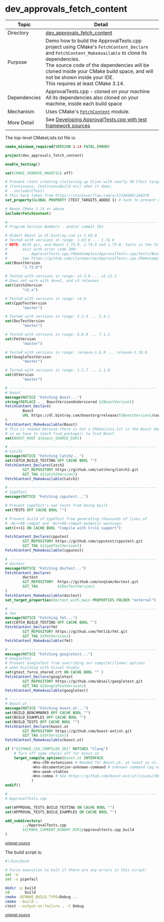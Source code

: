 <!--
GENERATED FILE - DO NOT EDIT
This file was generated by [MarkdownSnippets](https://github.com/SimonCropp/MarkdownSnippets).
Source File: /dev_approvals_fetch_content/mdsource/README.source.md
To change this file edit the source file and then execute ./run_markdown_templates.sh.
-->

# dev_approvals_fetch_content

 <!-- include: dev_approvals_fetch_content. path: /dev_approvals_fetch_content/mdsource/dev_approvals_fetch_content.include.md -->
| Topic        | Detail                                                       |
| ------------ | ------------------------------------------------------------ |
| Directory    | [dev_approvals_fetch_content](/dev_approvals_fetch_content/)                        |
| Purpose      | Demo how to build the ApprovalTests.cpp project using CMake's `FetchContent_Declare` and `FetchContent_MakeAvailable` to clone its dependencies.<br />The source code of the dependencies will be cloned inside your CMake build space, and will not be shown inside your IDE.<br />This requires at least CMake 3.14. |
| Dependencies | ApprovalTests.cpp - cloned on your machine<br />All its dependencies also cloned on your machine, inside each build space |
| Mechanism    | Uses CMake's [`FetchContent`](https://cmake.org/cmake/help/latest/module/FetchContent.html) module. |
| More Detail  | See [Developing ApprovalTests.cpp with test framework sources](https://github.com/approvals/ApprovalTests.cpp/blob/master/doc/CMakeIntegration.md#developing-approvaltestscpp-with-test-framework-sources) |
 <!-- endInclude -->

The top-level CMakeLists.txt file is:

 <!-- include: inc_dev_approvals_fetch_content_cmakelists. path: /dev_approvals_fetch_content/mdsource/inc_dev_approvals_fetch_content_cmakelists.include.md -->

```cmake
cmake_minimum_required(VERSION 3.14 FATAL_ERROR)

project(dev_approvals_fetch_content)

enable_testing()

set(CMAKE_VERBOSE_MAKEFILE off)

# Prevent ctest creating cluttering up CLion with nearly 30 CTest targets
# (Continuous, ContinuousBuild etc) when it does:
#   include(CTest)
# This hack taken from https://stackoverflow.com/a/57240389/104370
set_property(GLOBAL PROPERTY CTEST_TARGETS_ADDED 1) # hack to prevent CTest added targets

# Needs CMake 3.14 or above
include(FetchContent)

# -------------------------------------------------------------------
# Program Version Numbers - and/or commit IDs

# Oldest Boost in dl.bintray.com is 1.63.0
# Tested with versions in range: 1.63.0 ... 1.74.0
# NOTE: With gcc, and Boost 1.73.0, 1.74.0 and 1.75.0, tests in the following directory
#       exit with error code 200:
#           ApprovalTests.cpp.CMakeSamples/ApprovalTests.cpp/tests/Boost_Tests/
#       See https://github.com/claremacrae/ApprovalTests.cpp.CMakeSamples/issues/1
set(BoostVersion
        "1.72.0")

# Tested with versions in range: v2.3.0 ... v2.13.3
# Does not work with devel, and v3 releases
set(Catch2Version
        "v2.x")

# Tested with versions in range: v4.0
set(CppUTestVersion
        "master")

# Tested with versions in range: 2.3.4 ... 2.4.1
set(DocTestVersion
        "master")

# Tested with versions in range: 6.0.0 ... 7.1.2
set(FmtVersion
        "master")

# Tested with versions in range: release-1.8.0 ... release-1.10.0
set(GoogleTestVersion
        "master")

# Tested with versions in range: 1.1.7 ... 1.1.8
set(UtVersion
        "master")

# -------------------------------------------------------------------
# boost
message(NOTICE "Fetching Boost...")
string(REPLACE . _ BoostVersionUnderscored ${BoostVersion})
FetchContent_Declare(
        Boost
        URL https://dl.bintray.com/boostorg/release/${BoostVersion}/source/boost_${BoostVersionUnderscored}.tar.gz
)
FetchContent_MakeAvailable(Boost)
# This is needed because there is not a CMakeLists.txt in the Boost download,
# so we have to teach find_package() to find Boost
set(BOOST_ROOT ${boost_SOURCE_DIR})

# -------------------------------------------------------------------
# Catch2
message(NOTICE "Fetching Catch2...")
set(CATCH_BUILD_TESTING OFF CACHE BOOL "")
FetchContent_Declare(Catch2
        GIT_REPOSITORY https://github.com/catchorg/Catch2.git
        GIT_TAG ${Catch2Version})
FetchContent_MakeAvailable(Catch2)

# -------------------------------------------------------------------
# CppUTest
message(NOTICE "Fetching cpputest...")

# Prevent CppUTest's own tests from being built
set(TESTS OFF CACHE BOOL "")

# Prevent build of CppUTest from generating thousands of lines of
# -Wc++98-compat and -Wc++98-compat-pedantic warnings:
set(C++11 ON CACHE BOOL "Compile with C++11 support")

FetchContent_Declare(cpputest
        GIT_REPOSITORY https://github.com/cpputest/cpputest.git
        GIT_TAG ${CppUTestVersion})
FetchContent_MakeAvailable(cpputest)

# -------------------------------------------------------------------
# doctest
message(NOTICE "Fetching doctest...")
FetchContent_Declare(
        doctest
        GIT_REPOSITORY  https://github.com/onqtam/doctest.git
        GIT_TAG         ${DocTestVersion}
)
FetchContent_MakeAvailable(doctest)
set_target_properties(doctest_with_main PROPERTIES FOLDER "external")

# -------------------------------------------------------------------
# fmt
message(NOTICE "Fetching fmt...")
set(CATCH_BUILD_TESTING OFF CACHE BOOL "")
FetchContent_Declare(fmt
        GIT_REPOSITORY https://github.com/fmtlib/fmt.git
        GIT_TAG ${FmtVersion})
FetchContent_MakeAvailable(fmt)

# -------------------------------------------------------------------
message(NOTICE "Fetching googletest...")
# GoogleTest
# Prevent GoogleTest from overriding our compiler/linker options
# when building with Visual Studio
set(gtest_force_shared_crt ON CACHE BOOL "" )
FetchContent_Declare(googletest
        GIT_REPOSITORY https://github.com/abseil/googletest.git
        GIT_TAG ${GoogleTestVersion})
FetchContent_MakeAvailable(googletest)

# -------------------------------------------------------------------
# Boost.ut
message(NOTICE "Fetching boost.ut...")
set(BUILD_BENCHMARKS OFF CACHE BOOL "")
set(BUILD_EXAMPLES OFF CACHE BOOL "")
set(BUILD_TESTS OFF CACHE BOOL "")
FetchContent_Declare(boost.ut
        GIT_REPOSITORY https://github.com/boost-ext/ut.git
        GIT_TAG ${UtVersion})
FetchContent_MakeAvailable(boost.ut)

if ("${CMAKE_CXX_COMPILER_ID}" MATCHES "Clang")
    # Turn off some checks off for boost.ut
    target_compile_options(boost.ut INTERFACE
            -Wno-c99-extensions # Needed for Boost.ut, at least in v1.1.6
            -Wno-documentation-unknown-command # unknown command tag name \userguide
            -Wno-weak-vtables
            -Wno-comma # See https://github.com/boost-ext/ut/issues/398
            )
endif()

# -------------------------------------------------------------------
# ApprovalTests.cpp

set(APPROVAL_TESTS_BUILD_TESTING ON CACHE BOOL "")
set(APPROVAL_TESTS_BUILD_EXAMPLES ON CACHE BOOL "")

add_subdirectory(
        ../ApprovalTests.cpp
        ${CMAKE_CURRENT_BINARY_DIR}/approvaltests.cpp_build
)
```
<sup><a href='https://github.com/claremacrae/ApprovalTests.cpp.CMakeSamples/blob/main/./dev_approvals_fetch_content/CMakeLists.txt' title='File snippet was copied from'>snippet source</a></sup>
 <!-- endInclude -->

The build script is:

 <!-- include: inc_dev_approvals_fetch_content_build. path: /dev_approvals_fetch_content/mdsource/inc_dev_approvals_fetch_content_build.include.md -->

```bash
#!/bin/bash

# Force execution to halt if there are any errors in this script:
set -e
set -o pipefail

mkdir -p build
cd       build
cmake -DCMAKE_BUILD_TYPE=Debug ..
cmake --build .
ctest --output-on-failure . -C Debug
```
<sup><a href='https://github.com/claremacrae/ApprovalTests.cpp.CMakeSamples/blob/main/./dev_approvals_fetch_content/build.sh' title='File snippet was copied from'>snippet source</a></sup>
 <!-- endInclude -->
